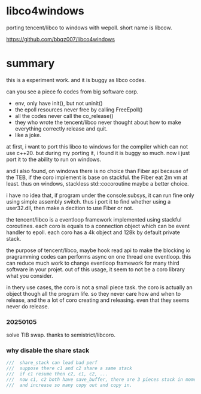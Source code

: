 # libco4windows
porting tencent/libco to windows with wepoll.
short name is libcow.

https://github.com/bbqz007/libco4windows

# summary
this is a experiment work. and it is buggy as libco codes. 

can you see a piece fo codes from big software corp.
* env, only have init(), but not uninit()
* the epoll resources never free by calling FreeEpoll()
* all the codes never call the co_release()
* they who wrote the tencent/libco never thought about how to make everything correctly release and quit.
* like a joke.

at first, i want to port this libco to windows for the compiler which can not use c++20. but during my porting it, i found it is buggy so much. now i just port it to the ability to run on windows. 

and i also found, on windows there is no choice than Fiber api because of the TEB, if the coro implement is base on stackful. the Fiber eat 2m vm at least. thus on windows, stackless std::cocoroutine maybe a better choice.

i have no idea that, if program under the console:subsys, it can run fine only using simple assembly switch. thus i port it to find whether using a user32.dll, then make a decition to use Fiber or not. 

the tencent/libco is a eventloop framework implemented using stackful coroutines. each coro is equals to a connection object which can be event handler to epoll. each coro has a 4k object and 128k by default private stack. 

the purpose of tencent/libco, maybe hook read api to make the blocking io pragramming codes can performs async on one thread one eventloop. this can reduce much work to change eventloop framework for many third software in your projet. out of this usage, it seem to not be a coro library what you consider. 

in thery use cases, the coro is not a small piece task. the coro is actually an object though all the program life. so they never care how and when to release, and the a lot of coro creating and releasing. even that they seems never do release.

### 20250105
solve TIB swap. thanks to semistrict/libcoro.

### why disable the share stack
``` c++
///  share_stack can lead bad perf
///  suppose there c1 and c2 share a same stack
///  if c1 resume then c2, c1, c2, ...
///  now c1, c2 both have save_buffer, there are 3 pieces stack in momery.
///  and increase so many copy out and copy in.
```
